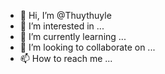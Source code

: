 - 👋 Hi, I’m @Thuythuyle
- 👀 I’m interested in ...
- 🌱 I’m currently learning ...
- 💞️ I’m looking to collaborate on ...
- 📫 How to reach me ...

<!---
Thuythuyle/Thuythuyle is a ✨ special ✨ repository because its `README.md` (this file) appears on your GitHub profile.
You can click the Preview link to take a look at your changes.
--->
